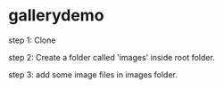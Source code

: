 # gallerydemo

step 1: Clone

step 2: Create a folder called 'images' inside root folder.

step 3: add some image files in images folder.
